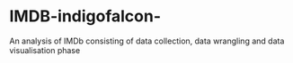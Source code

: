 # IMDB-indigofalcon-
An analysis of IMDb consisting of data collection, data wrangling and data visualisation phase
